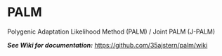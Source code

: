 # PALM
Polygenic Adaptation Likelihood Method (PALM) / Joint PALM (J-PALM)

***See Wiki for documentation:*** https://github.com/35ajstern/palm/wiki
